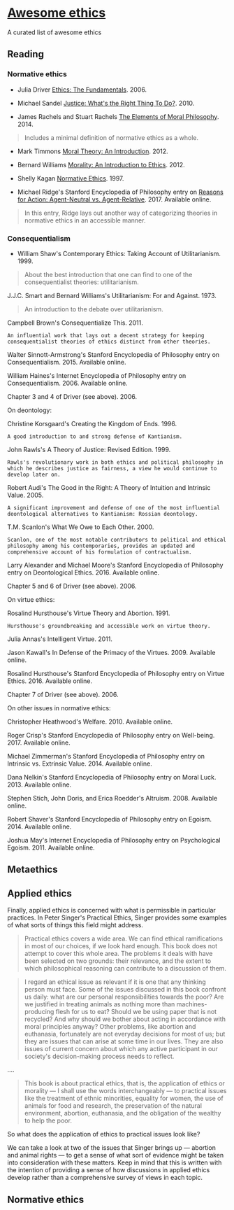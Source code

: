 # [Awesome ethics](#Awesome-ethics)
A curated list of awesome ethics

## Reading

###  Normative ethics

* Julia Driver [Ethics: The Fundamentals](https://books.google.com/books?id=tpfZX3D20L0C). 2006.

* Michael Sandel [Justice: What's the Right Thing To Do?](https://www.indiebound.org/book/9780374532505). 2010.

* James Rachels and Stuart Rachels [The Elements of Moral Philosophy](https://www.barnesandnoble.com/w/the-elements-of-moral-philosophy-james-rachels/1121343445). 2014.

> Includes a minimal definition of normative ethics as a whole.

* Mark Timmons [Moral Theory: An Introduction](https://books.google.com/books?id=qWGp1iK9IlAC). 2012.

* Bernard Williams [Morality: An Introduction to Ethics](http://www.cambridge.org/gb/academic/subjects/philosophy/philosophy-general-interest/morality-introduction-ethics-2?format=PB#z1FOHMiLj72P35vu.97). 2012.

* Shelly Kagan [Normative Ethics](https://westviewpress.com/books/normative-ethics/). 1997.

* Michael Ridge's Stanford Encyclopedia of Philosophy entry on [Reasons for Action: Agent-Neutral vs. Agent-Relative](https://plato.stanford.edu/entries/reasons-agent/). 2017. Available online.

> In this entry, Ridge lays out another way of categorizing theories in normative ethics in an accessible manner.

### Consequentialism

* William Shaw's Contemporary Ethics: Taking Account of Utilitarianism. 1999.

> About the best introduction that one can find to one of the consequentialist theories: utilitarianism.

J.J.C. Smart and Bernard Williams's Utilitarianism: For and Against. 1973.

> An introduction to the debate over utilitarianism.

Campbell Brown's Consequentialize This. 2011.

    An influential work that lays out a decent strategy for keeping consequentialist theories of ethics distinct from other theories.

Walter Sinnott-Armstrong's Stanford Encyclopedia of Philosophy entry on Consequentialism. 2015. Available online.

William Haines's Internet Encyclopedia of Philosophy entry on Consequentialism. 2006. Available online.

Chapter 3 and 4 of Driver (see above). 2006.

On deontology:

Christine Korsgaard's Creating the Kingdom of Ends. 1996.

    A good introduction to and strong defense of Kantianism.

John Rawls's A Theory of Justice: Revised Edition. 1999.

    Rawls's revolutionary work in both ethics and political philosophy in which he describes justice as fairness, a view he would continue to develop later on.

Robert Audi's The Good in the Right: A Theory of Intuition and Intrinsic Value. 2005.

    A significant improvement and defense of one of the most influential deontological alternatives to Kantianism: Rossian deontology.

T.M. Scanlon's What We Owe to Each Other. 2000.

    Scanlon, one of the most notable contributors to political and ethical philosophy among his contemporaries, provides an updated and comprehensive account of his formulation of contractualism.

Larry Alexander and Michael Moore's Stanford Encyclopedia of Philosophy entry on Deontological Ethics. 2016. Available online.

Chapter 5 and 6 of Driver (see above). 2006.

On virtue ethics:

Rosalind Hursthouse's Virtue Theory and Abortion. 1991.

    Hursthouse's groundbreaking and accessible work on virtue theory.

Julia Annas's Intelligent Virtue. 2011.

Jason Kawall's In Defense of the Primacy of the Virtues. 2009. Available online.

Rosalind Hursthouse's Stanford Encyclopedia of Philosophy entry on Virtue Ethics. 2016. Available online.

Chapter 7 of Driver (see above). 2006.

On other issues in normative ethics:

Christopher Heathwood's Welfare. 2010. Available online.

Roger Crisp's Stanford Encyclopedia of Philosophy entry on Well-being. 2017. Available online.

Michael Zimmerman's Stanford Encyclopedia of Philosophy entry on Intrinsic vs. Extrinsic Value. 2014. Available online.

Dana Nelkin's Stanford Encyclopedia of Philosophy entry on Moral Luck. 2013. Available online.

Stephen Stich, John Doris, and Erica Roedder's Altruism. 2008. Available online.

Robert Shaver's Stanford Encyclopedia of Philosophy entry on Egoism. 2014. Available online.

Joshua May's Internet Encyclopedia of Philosophy entry on Psychological Egoism. 2011. Available online.

## Metaethics

## Applied ethics

Finally, applied ethics is concerned with what is permissible in particular practices. In Peter Singer's Practical Ethics, Singer provides some examples of what sorts of things this field might address.

> Practical ethics covers a wide area. We can find ethical ramifications in most of our choices, if we look hard enough. This book does not attempt to cover this whole area. The problems it deals with have been selected on two grounds: their relevance, and the extent to which philosophical reasoning can contribute to a discussion of them.

> I regard an ethical issue as relevant if it is one that any thinking person must face. Some of the issues discussed in this book confront us daily: what are our personal responsibilities towards the poor? Are we justified in treating animals as nothing more than machines- producing flesh for us to eat? Should we be using paper that is not recycled? And why should we bother about acting in accordance with moral principles anyway? Other problems, like abortion and euthanasia, fortunately are not everyday decisions for most of us; but they are issues that can arise at some time in our lives. They are also issues of current concern about which any active participant in our society's decision-making process needs to reflect.

....

> This book is about practical ethics, that is, the application of ethics or morality — I shall use the words interchangeably — to practical issues like the treatment of ethnic minorities, equality for women, the use of animals for food and research, the preservation of the natural environment, abortion, euthanasia, and the obligation of the wealthy to help the poor.

So what does the application of ethics to practical issues look like?

We can take a look at two of the issues that Singer brings up — abortion and animal rights — to get a sense of what sort of evidence might be taken into consideration with these matters. Keep in mind that this is written with the intention of providing a sense of how discussions in applied ethics develop rather than a comprehensive survey of views in each topic.

## Normative ethics
